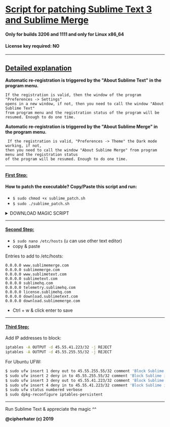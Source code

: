 # [Script for patching Sublime Text 3 and Sublime Merge]()

**Only for builds 3206 and 1111 and only for Linux x86_64**

#### License key required: NO

---

## [Detailed explanation]()


**Automatic re-registration is triggered by the "About Sublime Text" in the program menu.**

```
If the registration is valid, then the window of the program "Preferences -> Settings"
opens in a new window, if not, then you need to call the window "About Sublime Text" 
from program menu and the registration status of the program will be resumed. Enough to do one time.
```

**Automatic re-registration is triggered by the "About Sublime Merge" in the program menu.**

```
 If the registration is valid, "Preferences -> Theme" the Dark mode working, if not, 
then you need to call the window "About Sublime Merge" from program menu and the registration status
of the program will be resumed. Enough to do one time.
```

---


#### [First Step:]()

 
#### How to patch the executable? Copy/Paste this script and run:

- ```$ sudo chmod +x sublime_patch.sh```
- ```$ sudo ./sublime_patch.sh```
 

<details>
	<summary>DOWNLOAD MAGIC SCRIPT</summary>
<p> 

</p>
</details>
 
 
---

#### [Second Step:]()

 - ```$ sudo nano /etc/hosts``` (u can use other text editor)
 - copy & paste

Entries to add to /etc/hosts:

```
0.0.0.0 www.sublimemerge.com
0.0.0.0 sublimemerge.com
0.0.0.0 www.sublimetext.com
0.0.0.0 sublimetext.com
0.0.0.0 sublimehq.com
0.0.0.0 telemetry.sublimehq.com
0.0.0.0 license.sublimehq.com
0.0.0.0 download.sublimetext.com
0.0.0.0 download.sublimemerge.com
```
 
 - Ctrl + w & click enter to save
 
 ---


#### [Third Step:]()
 
Add IP addresses to block:

```bash
iptables -A OUTPUT -d 45.55.41.223/32 -j REJECT
iptables -A OUTPUT -d 45.55.255.55/32 -j REJECT
```

For Ubuntu UFW:

```bash
$ sudo ufw insert 1 deny out to 45.55.255.55/32 comment 'Block Sublime out host-1'
$ sudo ufw insert 2 deny in to 45.55.255.55/32 comment 'Block Sublime in host-1'
$ sudo ufw insert 3 deny out to 45.55.41.223/32 comment 'Block Sublime out host-2'
$ sudo ufw insert 4 deny in to 45.55.41.223/32 comment 'Block Sublime in host-2'
$ sudo ufw status numbered verbose
$ sudo dpkg-reconfigure iptables-persistent
```

---


Run Sublime Text & appreciate the magic ^^


**@cipherhater (c) 2019**

